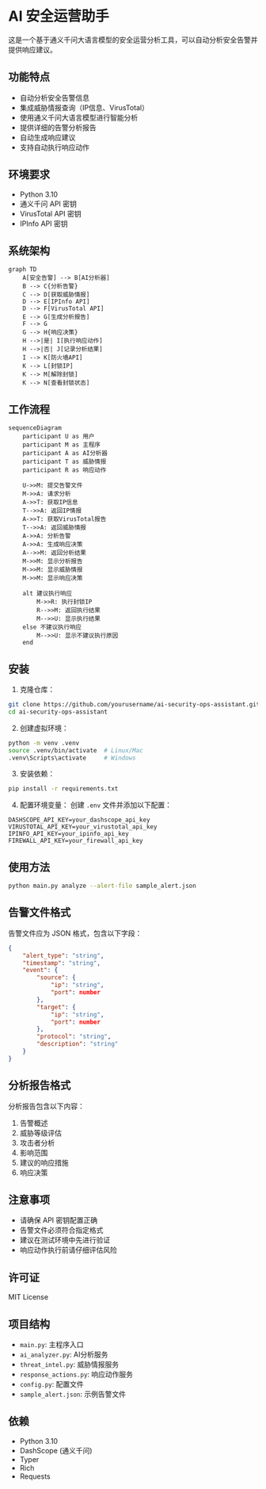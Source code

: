 # AI 安全运营助手

这是一个基于通义千问大语言模型的安全运营分析工具，可以自动分析安全告警并提供响应建议。

## 功能特点

- 自动分析安全告警信息
- 集成威胁情报查询（IP信息、VirusTotal）
- 使用通义千问大语言模型进行智能分析
- 提供详细的告警分析报告
- 自动生成响应建议
- 支持自动执行响应动作

## 环境要求

- Python 3.10
- 通义千问 API 密钥
- VirusTotal API 密钥
- IPInfo API 密钥

## 系统架构

```mermaid
graph TD
    A[安全告警] --> B[AI分析器]
    B --> C{分析告警}
    C --> D[获取威胁情报]
    D --> E[IPInfo API]
    D --> F[VirusTotal API]
    E --> G[生成分析报告]
    F --> G
    G --> H{响应决策}
    H -->|是| I[执行响应动作]
    H -->|否| J[记录分析结果]
    I --> K[防火墙API]
    K --> L[封锁IP]
    K --> M[解除封锁]
    K --> N[查看封锁状态]
```

## 工作流程

```mermaid
sequenceDiagram
    participant U as 用户
    participant M as 主程序
    participant A as AI分析器
    participant T as 威胁情报
    participant R as 响应动作

    U->>M: 提交告警文件
    M->>A: 请求分析
    A->>T: 获取IP信息
    T-->>A: 返回IP情报
    A->>T: 获取VirusTotal报告
    T-->>A: 返回威胁情报
    A->>A: 分析告警
    A->>A: 生成响应决策
    A-->>M: 返回分析结果
    M->>M: 显示分析报告
    M->>M: 显示威胁情报
    M->>M: 显示响应决策
    
    alt 建议执行响应
        M->>R: 执行封锁IP
        R-->>M: 返回执行结果
        M-->>U: 显示执行结果
    else 不建议执行响应
        M-->>U: 显示不建议执行原因
    end
```

## 安装

1. 克隆仓库：
```bash
git clone https://github.com/yourusername/ai-security-ops-assistant.git
cd ai-security-ops-assistant
```

2. 创建虚拟环境：
```bash
python -m venv .venv
source .venv/bin/activate  # Linux/Mac
.venv\Scripts\activate     # Windows
```

3. 安装依赖：
```bash
pip install -r requirements.txt
```

4. 配置环境变量：
创建 `.env` 文件并添加以下配置：
```
DASHSCOPE_API_KEY=your_dashscope_api_key
VIRUSTOTAL_API_KEY=your_virustotal_api_key
IPINFO_API_KEY=your_ipinfo_api_key
FIREWALL_API_KEY=your_firewall_api_key
```

## 使用方法

```bash
python main.py analyze --alert-file sample_alert.json
```

## 告警文件格式

告警文件应为 JSON 格式，包含以下字段：
```json
{
    "alert_type": "string",
    "timestamp": "string",
    "event": {
        "source": {
            "ip": "string",
            "port": number
        },
        "target": {
            "ip": "string",
            "port": number
        },
        "protocol": "string",
        "description": "string"
    }
}
```

## 分析报告格式

分析报告包含以下内容：
1. 告警概述
2. 威胁等级评估
3. 攻击者分析
4. 影响范围
5. 建议的响应措施
6. 响应决策

## 注意事项

- 请确保 API 密钥配置正确
- 告警文件必须符合指定格式
- 建议在测试环境中先进行验证
- 响应动作执行前请仔细评估风险

## 许可证

MIT License

## 项目结构

- `main.py`: 主程序入口
- `ai_analyzer.py`: AI分析服务
- `threat_intel.py`: 威胁情报服务
- `response_actions.py`: 响应动作服务
- `config.py`: 配置文件
- `sample_alert.json`: 示例告警文件

## 依赖

- Python 3.10
- DashScope (通义千问)
- Typer
- Rich
- Requests
